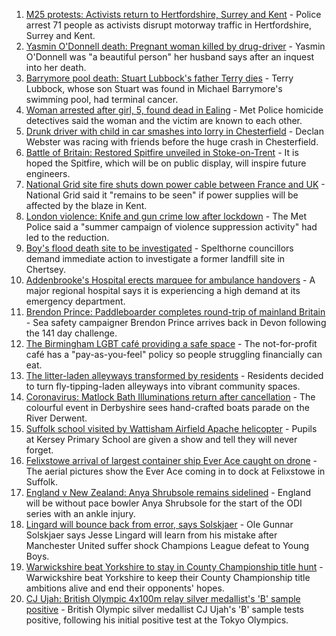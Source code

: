 1. [M25 protests: Activists return to Hertfordshire, Surrey and Kent](https://www.bbc.co.uk/news/uk-england-beds-bucks-herts-58569794?at_medium=RSS&at_campaign=KARANGA) - Police arrest 71 people as activists disrupt motorway traffic in Hertfordshire, Surrey and Kent.
2. [Yasmin O'Donnell death: Pregnant woman killed by drug-driver](https://www.bbc.co.uk/news/uk-england-lincolnshire-58569190?at_medium=RSS&at_campaign=KARANGA) - Yasmin O'Donnell was "a beautiful person" her husband says after an inquest into her death.
3. [Barrymore pool death: Stuart Lubbock's father Terry dies](https://www.bbc.co.uk/news/uk-england-essex-58571515?at_medium=RSS&at_campaign=KARANGA) - Terry Lubbock, whose son Stuart was found in Michael Barrymore's swimming pool, had terminal cancer.
4. [Woman arrested after girl, 5, found dead in Ealing](https://www.bbc.co.uk/news/uk-england-london-58570575?at_medium=RSS&at_campaign=KARANGA) - Met Police homicide detectives said the woman and the victim are known to each other.
5. [Drunk driver with child in car smashes into lorry in Chesterfield](https://www.bbc.co.uk/news/uk-england-derbyshire-58571895?at_medium=RSS&at_campaign=KARANGA) - Declan Webster was racing with friends before the huge crash in Chesterfield.
6. [Battle of Britain: Restored Spitfire unveiled in Stoke-on-Trent](https://www.bbc.co.uk/news/uk-england-stoke-staffordshire-58565502?at_medium=RSS&at_campaign=KARANGA) - It is hoped the Spitfire, which will be on public display, will inspire future engineers.
7. [National Grid site fire shuts down power cable between France and UK](https://www.bbc.co.uk/news/uk-england-kent-58570893?at_medium=RSS&at_campaign=KARANGA) - National Grid said it "remains to be seen" if power supplies will be affected by the blaze in Kent.
8. [London violence: Knife and gun crime low after lockdown](https://www.bbc.co.uk/news/uk-england-london-58569426?at_medium=RSS&at_campaign=KARANGA) - The Met Police said a "summer campaign of violence suppression activity" had led to the reduction.
9. [Boy's flood death site to be investigated](https://www.bbc.co.uk/news/uk-england-surrey-58565021?at_medium=RSS&at_campaign=KARANGA) - Spelthorne councillors demand immediate action to investigate a former landfill site in Chertsey.
10. [Addenbrooke's Hospital erects marquee for ambulance handovers](https://www.bbc.co.uk/news/uk-england-cambridgeshire-58564677?at_medium=RSS&at_campaign=KARANGA) - A major regional hospital says it is experiencing a high demand at its emergency department.
11. [Brendon Prince: Paddleboarder completes round-trip of mainland Britain](https://www.bbc.co.uk/news/uk-england-devon-58562922?at_medium=RSS&at_campaign=KARANGA) - Sea safety campaigner Brendon Prince arrives back in Devon following the 141 day challenge.
12. [The Birmingham LGBT café providing a safe space](https://www.bbc.co.uk/news/uk-england-birmingham-58557971?at_medium=RSS&at_campaign=KARANGA) - The not-for-profit café has a "pay-as-you-feel" policy so people struggling financially can eat.
13. [The litter-laden alleyways transformed by residents](https://www.bbc.co.uk/news/uk-england-tees-58559600?at_medium=RSS&at_campaign=KARANGA) - Residents decided to turn fly-tipping-laden alleyways into vibrant community spaces.
14. [Coronavirus: Matlock Bath Illuminations return after cancellation](https://www.bbc.co.uk/news/uk-england-derbyshire-58552659?at_medium=RSS&at_campaign=KARANGA) - The colourful event in Derbyshire sees hand-crafted boats parade on the River Derwent.
15. [Suffolk school visited by Wattisham Airfield Apache helicopter](https://www.bbc.co.uk/news/uk-england-suffolk-58552257?at_medium=RSS&at_campaign=KARANGA) - Pupils at Kersey Primary School are given a show and tell they will never forget.
16. [Felixstowe arrival of largest container ship Ever Ace caught on drone](https://www.bbc.co.uk/news/uk-england-suffolk-58550645?at_medium=RSS&at_campaign=KARANGA) - The aerial pictures show the Ever Ace coming in to dock at Felixstowe in Suffolk.
17. [England v New Zealand: Anya Shrubsole remains sidelined](https://www.bbc.co.uk/sport/cricket/58556860?at_medium=RSS&at_campaign=KARANGA) - England will be without pace bowler Anya Shrubsole for the start of the ODI series with an ankle injury.
18. [Lingard will bounce back from error, says Solskjaer](https://www.bbc.co.uk/sport/football/58566412?at_medium=RSS&at_campaign=KARANGA) - Ole Gunnar Solskjaer says Jesse Lingard will learn from his mistake after Manchester United suffer shock Champions League defeat to Young Boys.
19. [Warwickshire beat Yorkshire to stay in County Championship title hunt](https://www.bbc.co.uk/sport/cricket/58571934?at_medium=RSS&at_campaign=KARANGA) - Warwickshire beat Yorkshire to keep their County Championship title ambitions alive and end their opponents' hopes.
20. [CJ Ujah: British Olympic 4x100m relay silver medallist's 'B' sample positive](https://www.bbc.co.uk/sport/athletics/58559089?at_medium=RSS&at_campaign=KARANGA) - British Olympic silver medallist CJ Ujah's 'B' sample tests positive, following his initial positive test at the Tokyo Olympics.
